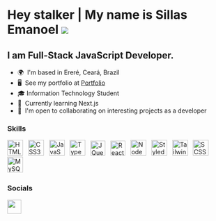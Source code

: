 Hey stalker | My name is Sillas Emanoel  ![](https://user-images.githubusercontent.com/18350557/176309783-0785949b-9127-417c-8b55-ab5a4333674e.gif)
============================================================================================================================================

I am Full-Stack JavaScript Developer.
--------------------------

*   🌍  I'm based in Ereré, Ceará, Brazil
*   🖥️  See my portfolio at <a target="_blank" rel="noreferrer" href='https://portfolio-ashy-six-85.vercel.app/'>Portfolio</a>
*   🎓  Information Technology Student
*   🧠  Currently learning Next.js
*   🤝  I'm open to collaborating on interesting projects as a developer

### Skills

<p align="left">
<a href="https://developer.mozilla.org/en-US/docs/Glossary/HTML5" target="_blank" rel="noreferrer"><img src="https://img.icons8.com/?size=512&id=20909&format=png" width="36" height="36" alt="HTML5" /></a>
&nbsp;
<a href="https://www.w3.org/TR/CSS/#css" target="_blank" rel="noreferrer"><img src="https://img.icons8.com/?size=512&id=21278&format=png" width="36" height="36" alt="CSS3" /></a>
&nbsp;
<a href="https://developer.mozilla.org/en-US/docs/Web/JavaScript" target="_blank" rel="noreferrer"><img src="https://img.icons8.com/?size=512&id=108784&format=png" width="36" height="36" alt="JavaScript" /></a>
&nbsp;
<a href="https://www.typescriptlang.org/" target="_blank" rel="noreferrer"><img src="https://img.icons8.com/?size=512&id=uJM6fQYqDaZK&format=png" width="36" height="36" alt="TypeScript" /></a>
&nbsp;
<a href="https://jquery.com/" target="_blank" rel="noreferrer"><img src="https://img.icons8.com/?size=512&id=HKNzD81eiiSc&format=png" width="34" height="34" alt="JQuery" /></a>
&nbsp;
<a href="https://reactjs.org/" target="_blank" rel="noreferrer"><img src="https://img.icons8.com/?size=512&id=asWSSTBrDlTW&format=png" width="34" height="34" alt="React" /></a>
&nbsp;
<a href="https://nodejs.org/en" target="_blank" rel="noreferrer"><img src="https://img.icons8.com/?size=48&id=hsPbhkOH4FMe&format=png" width="36" height="36" alt="NodeJS" /></a>
&nbsp;
<a href="https://styled-components.com/" target="_blank" rel="noreferrer"><img src="https://img.icons8.com/?size=512&id=ttxR7mXaDvqS&format=png" width="36" height="36" alt="Styled Components" /></a>
&nbsp;
<a href="https://tailwindcss.com/" target="_blank" rel="noreferrer"><img src="https://img.icons8.com/?size=512&id=4PiNHtUJVbLs&format=png" width="36" height="36" alt="Tailwind CSS" /></a>
&nbsp;
<a href="https://sass-lang.com/" target="_blank" rel="noreferrer"><img src="https://img.icons8.com/?size=512&id=vEiU8UeAmv0x&format=png" width="36" height="36" alt="SCSS" /></a>
&nbsp;
<a href="https://dev.mysql.com/doc/" rel="noreferrer"><img src="https://img.icons8.com/?size=80&id=rgPSE6nAB766&format=png" width="36" height="36" alt="MySQL" /></a>
&nbsp;


### Socials

<p align="left"> 
<a href="https://www.linkedin.com/in/sillas-emanoel-656478218/" target="_blank" rel="noreferrer"><img src="https://raw.githubusercontent.com/danielcranney/readme-generator/main/public/icons/socials/linkedin.svg" width="32" height="32" /></a>
</p>
